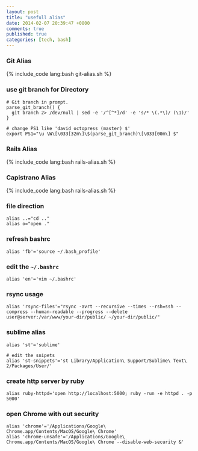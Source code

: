 ```yaml
---
layout: post
title: "usefull alias"
date: 2014-02-07 20:39:47 +0800
comments: true
published: true
categories: [tech, bash]
---
```


### Git Alias
{% include_code lang:bash git-alias.sh  %}

### use git branch for Directory

```
# Git branch in prompt.
parse_git_branch() {
  git branch 2> /dev/null | sed -e '/^[^*]/d' -e 's/* \(.*\)/ (\1)/'
}

# change PS1 like 'david octopress (master) $'
export PS1="\u \W\[\033[32m\]\$(parse_git_branch)\[\033[00m\] $"
```

<!-- more -->

### Rails Alias

{% include_code lang:bash rails-alias.sh  %}


### Capistrano Alias

{% include_code lang:bash rails-alias.sh  %}

### file direction
```
alias ..="cd .."
alias o="open ."
```

### refresh bashrc
```
alias 'fb'='source ~/.bash_profile'
```

### edit the `~/.bashrc`
```
alias 'en'='vim ~/.bashrc'
```

### rsync usage
```
alias 'rsync-files'="rsync -avrt --recursive --times --rsh=ssh --compress --human-readable --progress --delete user@server:/var/www/your-dir/public/ ~/your-dir/public/"

```

### sublime alias
```
alias 'st'='sublime'

# edit the snipets
alias 'st-snippets'='st Library/Application\ Support/Sublime\ Text\ 2/Packages/User/'
```

### create http server by ruby
```
alias ruby-httpd='open http://localhost:5000; ruby -run -e httpd . -p 5000'
```

### open Chrome with out security
```
alias 'chrome'='/Applications/Google\ Chrome.app/Contents/MacOS/Google\ Chrome'
alias 'chrome-unsafe'='/Applications/Google\ Chrome.app/Contents/MacOS/Google\ Chrome --disable-web-security &'
```
